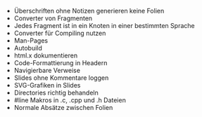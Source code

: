 * Überschriften ohne Notizen generieren keine Folien
* Converter von Fragmenten
* Jedes Fragment ist in ein Knoten in einer bestimmten Sprache
* Converter für Compiling nutzen
* Man-Pages
* Autobuild
* html.x dokumentieren
* Code-Formattierung in Headern
* Navigierbare Verweise
* Slides ohne Kommentare loggen
* SVG-Grafiken in Slides
* Directories richtig behandeln
* #line Makros in .c, .cpp und .h Dateien
* Normale Absätze zwischen Folien

